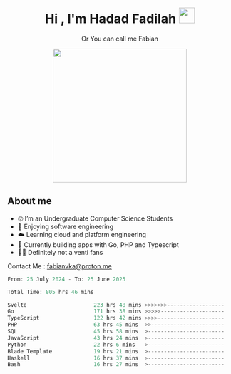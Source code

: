 <h1 align="center">Hi , I'm Hadad Fadilah  <img src="https://media.giphy.com/media/hvRJCLFzcasrR4ia7z/giphy.gif" width="35" ></h1>
<p align="center"><span>Or You can call me <span style="font: bold">Fabian</span></p>
<p align="center">
<img src="https://media.tenor.com/78dNivDemDAAAAAi/speech-bubble-venti.gif" width="300"/>    
</p>

##  About me
- 🤓 I’m an Undergraduate Computer Science Students
- 🍰 Enjoying software engineering
- ☁️ Learning cloud and platform engineering
- 🧰 Currently building apps with Go, PHP and Typescript 
- 🏃‍♂️ Definitely not a venti fans

Contact Me : fabianvka@proton.me

<!--START_SECTION:waka-->

```go
From: 25 July 2024 - To: 25 June 2025

Total Time: 805 hrs 46 mins

Svelte                     223 hrs 48 mins >>>>>>>------------------   27.54 %
Go                         171 hrs 38 mins >>>>>--------------------   21.12 %
TypeScript                 122 hrs 42 mins >>>>---------------------   15.10 %
PHP                        63 hrs 45 mins  >>-----------------------   07.85 %
SQL                        45 hrs 58 mins  >------------------------   05.66 %
JavaScript                 43 hrs 24 mins  >------------------------   05.34 %
Python                     22 hrs 6 mins   >------------------------   02.72 %
Blade Template             19 hrs 21 mins  >------------------------   02.38 %
Haskell                    16 hrs 37 mins  >------------------------   02.05 %
Bash                       16 hrs 27 mins  >------------------------   02.02 %
```

<!--END_SECTION:waka-->




<!--
**Fadil-Tao/Fadil-Tao** is a ✨ _special_ ✨ repository because its `README.md` (this file) appears on your GitHub profile.


